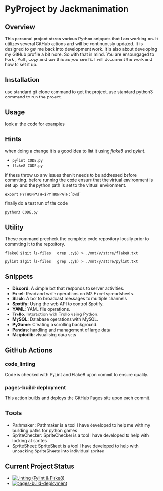 # PyProject by Jackmanimation

## Overview

This personal project stores various Python snippets that I am working on. It utilizes several GitHub actions and will be continuously updated. It is designed to get me back into
development work. It is also about developing my GitHub profile a bit more.
So with that in mind. You are ensourgaged to Fork , Pull , copy and use this
as you see fit. I will document the work and how to set it up.

## Installation

use standard git clone command to get the project.
use standard python3 command to run the project.

## Usage

look at the code for examples

## Hints

when doing a change it is a good idea to lint it using *flake8* and *pylint*.

* `pylint CODE.py`
* `flake8 CODE.py`

if these throw up any issues then it needs to be addressed before commiting.
before running the code ensure that the virtual environment is set up.
and the python path is set to the virtual environment.

``export PYTHONPATH=$PYTHONPATH:`pwd` ``

finally do a test run of the code

`python3 CODE.py`

## Utility

These command precheck the complete code repository locally prior to commiting it to the repository.

` flake8 $(git ls-files | grep .py$) > ./mnt/y/store/flake8.txt `

` pylint $(git ls-files | grep .py$) > ./mnt/y/store/pylint.txt `

## Snippets

* **Discord**: A simple bot that responds to server activities.
* **Excel**: Read and write operations on MS Excel spreadsheets.
* **Slack**: A bot to broadcast messages to multiple channels.
* **Spotify**: Using the web API to control Spotify.
* **YAML**: YAML file operations.
* **Trello**: Interaction with Trello using Python.
* **MySQL**: Database operations with MySQL.
* **PyGame**: Creating a scrolling background.
* **Pandas**: handling and management of large data
* **Matplotlib**: visualising data sets

## GitHub Actions

### code_linting

Code is checked with PyLint and Flake8 upon commit to ensure quality.

### pages-build-deployment

This action builds and deploys the GitHub Pages site upon each commit.

## Tools

* Pathmaker : Pathmaker is a tool I have developed to help me with my building paths for python games
* SpriteChecker: SpriteChecker is a tool I have developed to help with looking at sprites
* SpriteSheet: SpriteSheet is a tool I have developed to help with unpacking SpriteSheets into individual sprites

## Current Project Status

* [![Linting (Pylint & Flake8)](https://github.com/denisjackman/pyproject/actions/workflows/code_linting.yml/badge.svg)](https://github.com/denisjackman/pyproject/actions/workflows/code_linting.yml)
* [![pages-build-deployment](https://github.com/denisjackman/pyproject/actions/workflows/jekyll-gh-pages.yml/badge.svg)](https://github.com/denisjackman/pyproject/actions/workflows/jekyll-gh-pages.yml)
